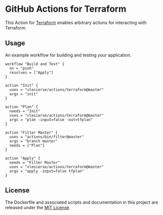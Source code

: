# GitHub Actions for Terraform

This Action for [Terraform](https://terraform.io/) enables arbitrary actions for interacting with Terraform.

## Usage

An example workflow for building and testing your application.

```hcl
workflow "Build and Test" {
  on = "push"
  resolves = ["Apply"]
}

action "Init" {
  uses = "vlesierse/actions/terraform@master"
  args = "init"
}

action "Plan" {
  needs = "Init"
  uses = "vlesierse/actions/terraform@master"
  args = "plan -input=false -out=tfplan"
}

action "Filter Master" {
  uses = "actions/bin/filter@master"
  args = "branch master"
  needs = ["Plan"]
}

action "Apply" {
  needs = "Filter Master"
  uses = "vlesierse/actions/terraform@master"
  args = "apply -input=false tfplan"
}
```

## License

The Dockerfile and associated scripts and documentation in this project are released under the [MIT License](LICENSE).
